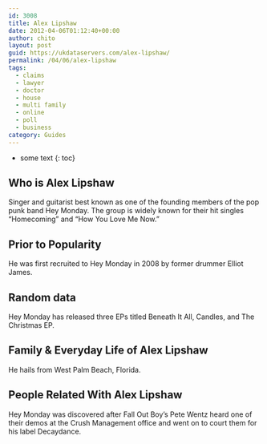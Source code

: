 ```yaml
---
id: 3008
title: Alex Lipshaw
date: 2012-04-06T01:12:40+00:00
author: chito
layout: post
guid: https://ukdataservers.com/alex-lipshaw/
permalink: /04/06/alex-lipshaw
tags:
  - claims
  - lawyer
  - doctor
  - house
  - multi family
  - online
  - poll
  - business
category: Guides
---
```


* some text
{: toc}
          
          
## Who is  Alex Lipshaw
                  
                  
                  
Singer and guitarist best known as one of the founding members of the pop punk band Hey Monday. The group is widely known for their hit singles &#8220;Homecoming&#8221; and &#8220;How You Love Me Now.&#8221;
                  
                
                
                
## Prior to Popularity 
                  
                  
                  
He was first recruited to Hey Monday in 2008 by former drummer Elliot James.
                  
                
                
                
## Random data 
                  
                  
                  
Hey Monday has released three EPs titled Beneath It All, Candles, and The Christmas EP.
                  
                
                
                
## Family & Everyday Life of Alex Lipshaw
                  
                  
                  
He hails from West Palm Beach, Florida.
                  
                
                
                
## People Related With  Alex Lipshaw
                  
                  
                  
Hey Monday was discovered after Fall Out Boy&#8217;s Pete Wentz heard one of their demos at the Crush Management office and went on to court them for his label Decaydance.
                  
                
              
            
          
          
          
    
    
  
